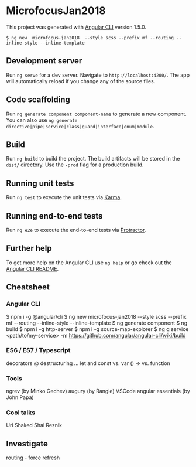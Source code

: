 # MicrofocusJan2018

This project was generated with [Angular CLI](https://github.com/angular/angular-cli) version 1.5.0.
```
$ ng new  microfocus-jan2018  --style scss --prefix mf --routing --inline-style --inline-template
```

## Development server

Run `ng serve` for a dev server. Navigate to `http://localhost:4200/`. The app will automatically reload if you change any of the source files.

## Code scaffolding

Run `ng generate component component-name` to generate a new component. You can also use `ng generate directive|pipe|service|class|guard|interface|enum|module`.

## Build

Run `ng build` to build the project. The build artifacts will be stored in the `dist/` directory. Use the `-prod` flag for a production build.

## Running unit tests

Run `ng test` to execute the unit tests via [Karma](https://karma-runner.github.io).

## Running end-to-end tests

Run `ng e2e` to execute the end-to-end tests via [Protractor](http://www.protractortest.org/).

## Further help

To get more help on the Angular CLI use `ng help` or go check out the [Angular CLI README](https://github.com/angular/angular-cli/blob/master/README.md).


## Cheatsheet
### Angular CLI
$ npm i -g @angular/cli
$ ng new  microfocus-jan2018  --style scss --prefix mf --routing --inline-style --inline-template
$ ng generate component <component-name>
$ ng build
$ npm i -g http-server
$ npm i -g source-map-explorer
$ ng g service <path/to/my-service> -m <providing-module>
https://github.com/angular/angular-cli/wiki/build

### ES6 / ES7 / Typescript
decorators @
destructuring ...
let and const vs. var
() => vs. function

### Tools
ngrev (by Minko Gechev)
augury (by Rangle)
VSCode angular essentials (by John Papa)

### Cool talks
Uri Shaked
Shai Reznik

## Investigate
routing - force refresh